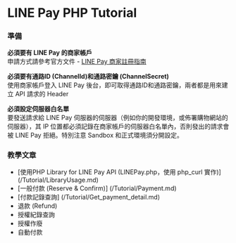 # LINE Pay PHP Tutorial

### 準備
  **必須要有 LINE Pay 的商家帳戶**  
      申請方式請參考官方文件 - [LINE Pay 商家註冊指南](https://pay.line.me/tw/intro/techSupport)  

  **必須要有通路ID (ChannelId)和通路密鑰 (ChannelSecret)**  
      使用商家帳戶登入 LINE Pay 後台，即可取得通路ID和通路密鑰，兩者都是用來建立 API 請求的 Header

  **必須設定伺服器白名單**  
      要發送請求給 LINE Pay 伺服器的伺服器（例如你的開發環境，或佈署購物網站的伺服器），其 IP 位置都必須記錄在商家帳戶的伺服器白名單內，否則發出的請求會被 LINE Pay 拒絕。特別注意 Sandbox 和正式環境須分開設定。

### 教學文章
* [使用PHP Library for LINE Pay API (LINEPay.php，使用 php_curl 實作)] (/Tutorial/LibraryUsage.md)
* [一般付款 (Reserve & Confirm)] (/Tutorial/Payment.md)
* [付款記錄查詢] (/Tutorial/Get_payment_detail.md)
* 退款 (Refund)
* 授權紀錄查詢
* 授權作廢
* 自動付款
